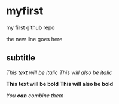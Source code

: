 # myfirst
my first github repo

the new line goes here

## subtitle

*This text will be italic*
_This will also be italic_

**This text will be bold**
__This will also be bold__

_You **can** combine them_
